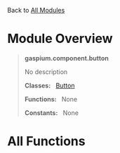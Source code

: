 Back to [All Modules](https://github.com/pyrustic/gaspium/blob/master/docs/modules/README.md#readme)

# Module Overview

> **gaspium.component.button**
> 
> No description
>
> **Classes:** &nbsp; [Button](https://github.com/pyrustic/gaspium/blob/master/docs/modules/content/gaspium.component.button/content/classes/Button.md#class-button)
>
> **Functions:** &nbsp; None
>
> **Constants:** &nbsp; None

# All Functions



